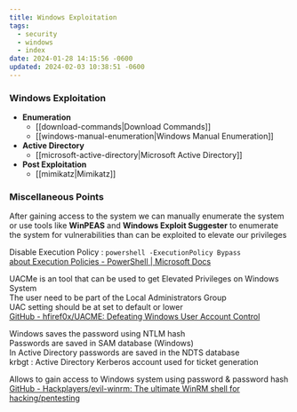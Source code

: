 ```yaml
---
title: Windows Exploitation
tags:
  - security
  - windows
  - index
date: 2024-01-28 14:15:56 -0600
updated: 2024-02-03 10:38:51 -0600
---
```


### Windows Exploitation

* **Enumeration**
	* [[download-commands|Download Commands]]
	* [[windows-manual-enumeration|Windows Manual Enumeration]]
* **Active Directory**
	* [[microsoft-active-directory|Microsoft Active Directory]]
* **Post Exploitation**
	* [[mimikatz|Mimikatz]]

### Miscellaneous Points

After gaining access to the system we can manually enumerate the system or use tools like  **WinPEAS** and **Windows Exploit Suggester** to enumerate the system for vulnerabilities than can be exploited to elevate our privileges

Disable Execution Policy : `powershell -ExecutionPolicy Bypass`  
[about Execution Policies - PowerShell | Microsoft Docs](https://docs.microsoft.com/en-us/powershell/module/microsoft.powershell.core/about/about_execution_policies?view=powershell-5.1)

UACMe is an tool that can be used to get Elevated Privileges on Windows System  
The user need to be part of the Local Administrators Group  
UAC setting should be at set to default or lower  
[GitHub - hfiref0x/UACME: Defeating Windows User Account Control](https://github.com/hfiref0x/UACME) 

Windows saves the password using NTLM hash  
Passwords are saved in SAM database (Windows)  
In Active Directory passwords are saved in the NDTS database  
krbgt : Active Directory Kerberos account used for ticket generation

Allows to gain access to Windows system using password & password hash  
[GitHub - Hackplayers/evil-winrm: The ultimate WinRM shell for hacking/pentesting](https://github.com/Hackplayers/evil-winrm)
